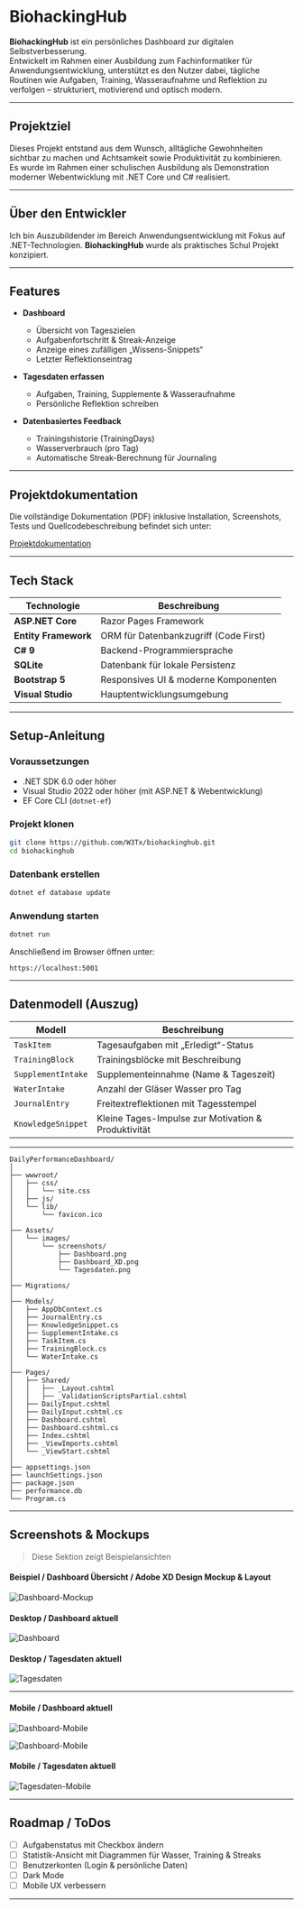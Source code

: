 # BiohackingHub

**BiohackingHub** ist ein persönliches Dashboard zur digitalen Selbstverbesserung.  
Entwickelt im Rahmen einer Ausbildung zum Fachinformatiker für Anwendungsentwicklung, unterstützt es den Nutzer dabei, tägliche Routinen wie Aufgaben, Training, Wasseraufnahme und Reflektion zu verfolgen – strukturiert, motivierend und optisch modern.

---

## Projektziel

Dieses Projekt entstand aus dem Wunsch, alltägliche Gewohnheiten sichtbar zu machen und Achtsamkeit sowie Produktivität zu kombinieren.  
Es wurde im Rahmen einer schulischen Ausbildung als Demonstration moderner Webentwicklung mit .NET Core und C# realisiert.

---

## Über den Entwickler

Ich bin Auszubildender im Bereich Anwendungsentwicklung mit Fokus auf .NET-Technologien.
**BiohackingHub** wurde als praktisches Schul Projekt konzipiert.

---

## Features

- **Dashboard**
  - Übersicht von Tageszielen
  - Aufgabenfortschritt & Streak-Anzeige
  - Anzeige eines zufälligen „Wissens-Snippets“
  - Letzter Reflektionseintrag

- **Tagesdaten erfassen**
  - Aufgaben, Training, Supplemente & Wasseraufnahme
  - Persönliche Reflektion schreiben

- **Datenbasiertes Feedback**
  - Trainingshistorie (TrainingDays)
  - Wasserverbrauch (pro Tag)
  - Automatische Streak-Berechnung für Journaling

---

## Projektdokumentation

Die vollständige Dokumentation (PDF) inklusive Installation, Screenshots, Tests und Quellcodebeschreibung befindet sich unter:

[Projektdokumentation](https://drive.google.com/file/d/1UyD0R1aPebNY6nk2OmH0ZCvshmMQpOlx/view?usp=drive_link)

---

## Tech Stack

| Technologie           | Beschreibung                                 |
|-----------------------|----------------------------------------------|
| **ASP.NET Core**      | Razor Pages Framework                        |
| **Entity Framework**  | ORM für Datenbankzugriff (Code First)        |
| **C# 9**              | Backend-Programmiersprache                   |
| **SQLite**            | Datenbank für lokale Persistenz              |
| **Bootstrap 5**       | Responsives UI & moderne Komponenten         |
| **Visual Studio**     | Hauptentwicklungsumgebung                    |

---

## Setup-Anleitung

### Voraussetzungen
- .NET SDK 6.0 oder höher
- Visual Studio 2022 oder höher (mit ASP.NET & Webentwicklung)
- EF Core CLI (`dotnet-ef`)

### Projekt klonen
```bash
git clone https://github.com/W3Tx/biohackinghub.git
cd biohackinghub
````

### Datenbank erstellen

```bash
dotnet ef database update
```

### Anwendung starten

```bash
dotnet run
```

Anschließend im Browser öffnen unter:

```
https://localhost:5001
```

---

## Datenmodell (Auszug)

| Modell             | Beschreibung                                        |
| ------------------ | --------------------------------------------------- |
| `TaskItem`         | Tagesaufgaben mit „Erledigt“-Status                 |
| `TrainingBlock`    | Trainingsblöcke mit Beschreibung                    |
| `SupplementIntake` | Supplementeinnahme (Name & Tageszeit)               |
| `WaterIntake`      | Anzahl der Gläser Wasser pro Tag                    |
| `JournalEntry`     | Freitextreflektionen mit Tagesstempel               |
| `KnowledgeSnippet` | Kleine Tages-Impulse zur Motivation & Produktivität |

---

```
DailyPerformanceDashboard/
│
├── wwwroot/
│   ├── css/
│   │   └── site.css
│   ├── js/
│   └── lib/
│       └── favicon.ico
│
├── Assets/
│   └── images/
│       └── screenshots/
│           ├── Dashboard.png
│           ├── Dashboard_XD.png
│           └── Tagesdaten.png
│
├── Migrations/
│
├── Models/
│   ├── AppDbContext.cs
│   ├── JournalEntry.cs
│   ├── KnowledgeSnippet.cs
│   ├── SupplementIntake.cs
│   ├── TaskItem.cs
│   ├── TrainingBlock.cs
│   └── WaterIntake.cs
│
├── Pages/
│   ├── Shared/
│   │   ├── _Layout.cshtml
│   │   ├── _ValidationScriptsPartial.cshtml
│   ├── DailyInput.cshtml
│   ├── DailyInput.cshtml.cs
│   ├── Dashboard.cshtml
│   ├── Dashboard.cshtml.cs
│   ├── Index.cshtml
│   ├── _ViewImports.cshtml
│   └── _ViewStart.cshtml
│
├── appsettings.json
├── launchSettings.json
├── package.json
├── performance.db
└── Program.cs
```

---

## Screenshots & Mockups
> Diese Sektion zeigt Beispielansichten

#### Beispiel / Dashboard Übersicht / Adobe XD Design Mockup & Layout 
![Dashboard-Mockup](https://github.com/W3Tx/BioHacking-Hub/blob/main/DailyPerformanceDashboard/Assets/images/screenshots/Dashboard_XD.png)

#### Desktop / Dashboard aktuell
![Dashboard](https://github.com/W3Tx/BioHacking-Hub/blob/main/DailyPerformanceDashboard/Assets/images/screenshots/Dashboard.png)

#### Desktop / Tagesdaten aktuell
![Tagesdaten](https://github.com/W3Tx/BioHacking-Hub/blob/main/DailyPerformanceDashboard/Assets/images/screenshots/Tagesdaten.png)

---

#### Mobile / Dashboard aktuell
![Dashboard-Mobile](https://github.com/W3Tx/BioHacking-Hub/blob/main/DailyPerformanceDashboard/Assets/images/screenshots/Mobile_Ansicht_Dashboard_1.png)

![Dashboard-Mobile](https://github.com/W3Tx/BioHacking-Hub/blob/main/DailyPerformanceDashboard/Assets/images/screenshots/Mobile_Ansicht_Dashboard_2.png)

#### Mobile / Tagesdaten aktuell
![Tagesdaten-Mobile](https://github.com/W3Tx/BioHacking-Hub/blob/main/DailyPerformanceDashboard/Assets/images/screenshots/Mobile_Ansicht_Daten.png)

---

## Roadmap / ToDos

* [ ] Aufgabenstatus mit Checkbox ändern
* [ ] Statistik-Ansicht mit Diagrammen für Wasser, Training & Streaks
* [ ] Benutzerkonten (Login & persönliche Daten)
* [ ] Dark Mode
* [ ] Mobile UX verbessern

---

